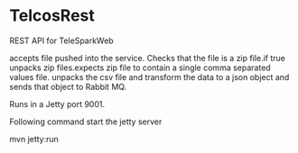 TelcosRest
==========

REST API for TeleSparkWeb

accepts file pushed into the service. Checks that the file is a zip file.if true unpacks zip files.expects zip file to contain
a single comma separated values file. unpacks the csv file and transform the data to a json object and sends that object to
Rabbit MQ.

Runs in a Jetty port 9001.

Following command start the jetty server

mvn jetty:run